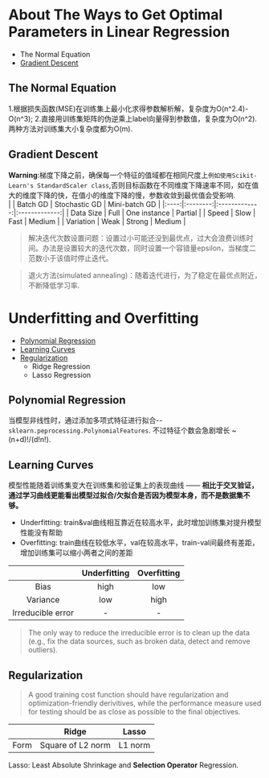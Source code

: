 # About The Ways to Get Optimal Parameters in Linear Regression
- The Normal Equation
- [Gradient Descent](#GDs)

## The Normal Equation
1.根据损失函数(MSE)在训练集上最小化求得参数解析解，复杂度为O(n^2.4)-O(n^3); 2.直接用训练集矩阵的伪逆乘上label向量得到参数值，复杂度为O(n^2).  
两种方法对训练集大小复杂度都为O(m).

<span id='GDs'></span>
## Gradient Descent
**Warning**:梯度下降之前，确保每一个特征的值域都在相同尺度上`例如使用Scikit-Learn's StandardScaler class`,否则目标函数在不同维度下降速率不同，如在值大的维度下降的快，在值小的维度下降的慢，参数收敛到最优值会受影响.  
| | Batch GD | Stochastic GD | Mini-batch GD |
|:----:|:--------:|:-------------:|:-------------:|
| Data Size | Full | One instance | Partial |
| Speed | Slow | Fast | Medium |
| Variation | Weak | Strong | Medium |  
> 解决迭代次数设置问题：设置过小可能还没到最优点，过大会浪费训练时间。办法是设置较大的迭代次数，同时设置一个容错量epsilon，当梯度二范数小于该值时停止迭代。  

> 退火方法(simulated annealing)：随着迭代进行，为了稳定在最优点附近，不断降低学习率.  

# Underfitting and Overfitting  
- [Polynomial Regression](#PolyRegress)  
- [Learning Curves](#Curves)
- [Regularization](#Reg)
  - Ridge Regression
  - Lasso Regression  

<span id='PolyRegress'></span>
## Polynomial Regression  
当模型非线性时，通过添加多项式特征进行拟合--`sklearn.peprocessing.PolynomialFeatures`. 不过特征个数会急剧增长 ~ (n+d)!/(d!n!).  

<span id='Curves'></span>
## Learning Curves  
模型性能随着训练集变大在训练集和验证集上的表现曲线 —— **相比于交叉验证，通过学习曲线更能看出模型过拟合/欠拟合是否因为模型本身，而不是数据集不够。**  
- Underfitting: train&val曲线相互靠近在较高水平，此时增加训练集对提升模型性能没有帮助  
- Overfitting: train曲线在较低水平，val在较高水平，train-val间最终有差距，增加训练集可以缩小两者之间的差距  

|  | Underfitting | Overfitting |
|:----:|:--------:|:--------:|
| Bias | high | low |
| Variance | low | high |
| Irreducible error | - | - |  
> The only way to reduce the irreducible error is to clean up the data (e.g., fix the data sources, such as broken data, detect and remove outliers).

<span id='Reg'></span>
## Regularization
> A good training cost function should have regularization and optimization-friendly derivitives, while the performance measure used for testing should be as close as possible to the final objectives.  

| | Ridge | Lasso |
|:----:|:----:|:----:|
| Form | Square of L2 norm | L1 norm |  

Lasso: Least Absolute Shrinkage and **Selection Operator** Regression.  
